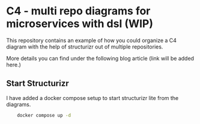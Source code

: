 # C4 - multi repo diagrams for microservices with dsl (WIP)

This repository contains an example of how you could organize a C4 diagram with the help of structurizr out of multiple repositories.

More details you can find under the following blog article (link will be added here.)

## Start Structurizr
I have added a docker compose setup to start structurizr lite from the diagrams.

```bash
    docker compose up -d
```